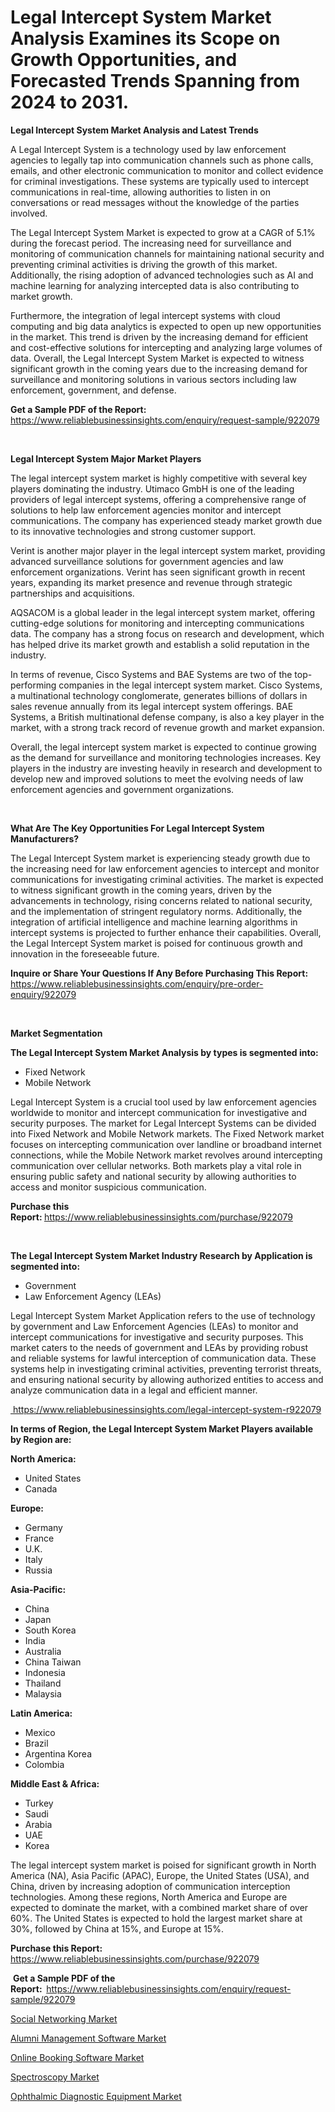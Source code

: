 <p><h1>Legal Intercept System Market Analysis Examines its Scope on Growth Opportunities, and Forecasted Trends Spanning from 2024 to 2031.</h1></p><p><strong>Legal Intercept System Market Analysis and Latest Trends</strong></p>
<p><p>A Legal Intercept System is a technology used by law enforcement agencies to legally tap into communication channels such as phone calls, emails, and other electronic communication to monitor and collect evidence for criminal investigations. These systems are typically used to intercept communications in real-time, allowing authorities to listen in on conversations or read messages without the knowledge of the parties involved.</p><p>The Legal Intercept System Market is expected to grow at a CAGR of 5.1% during the forecast period. The increasing need for surveillance and monitoring of communication channels for maintaining national security and preventing criminal activities is driving the growth of this market. Additionally, the rising adoption of advanced technologies such as AI and machine learning for analyzing intercepted data is also contributing to market growth.</p><p>Furthermore, the integration of legal intercept systems with cloud computing and big data analytics is expected to open up new opportunities in the market. This trend is driven by the increasing demand for efficient and cost-effective solutions for intercepting and analyzing large volumes of data. Overall, the Legal Intercept System Market is expected to witness significant growth in the coming years due to the increasing demand for surveillance and monitoring solutions in various sectors including law enforcement, government, and defense.</p></p>
<p><strong>Get a Sample PDF of the Report:&nbsp;</strong> <a href="https://www.reliablebusinessinsights.com/enquiry/request-sample/922079">https://www.reliablebusinessinsights.com/enquiry/request-sample/922079</a></p>
<p>&nbsp;</p>
<p><strong>Legal Intercept System Major Market Players</strong></p>
<p><p>The legal intercept system market is highly competitive with several key players dominating the industry. Utimaco GmbH is one of the leading providers of legal intercept systems, offering a comprehensive range of solutions to help law enforcement agencies monitor and intercept communications. The company has experienced steady market growth due to its innovative technologies and strong customer support.</p><p>Verint is another major player in the legal intercept system market, providing advanced surveillance solutions for government agencies and law enforcement organizations. Verint has seen significant growth in recent years, expanding its market presence and revenue through strategic partnerships and acquisitions.</p><p>AQSACOM is a global leader in the legal intercept system market, offering cutting-edge solutions for monitoring and intercepting communications data. The company has a strong focus on research and development, which has helped drive its market growth and establish a solid reputation in the industry.</p><p>In terms of revenue, Cisco Systems and BAE Systems are two of the top-performing companies in the legal intercept system market. Cisco Systems, a multinational technology conglomerate, generates billions of dollars in sales revenue annually from its legal intercept system offerings. BAE Systems, a British multinational defense company, is also a key player in the market, with a strong track record of revenue growth and market expansion.</p><p>Overall, the legal intercept system market is expected to continue growing as the demand for surveillance and monitoring technologies increases. Key players in the industry are investing heavily in research and development to develop new and improved solutions to meet the evolving needs of law enforcement agencies and government organizations.</p></p>
<p>&nbsp;</p>
<p><strong>What Are The Key Opportunities For Legal Intercept System Manufacturers?</strong></p>
<p><p>The Legal Intercept System market is experiencing steady growth due to the increasing need for law enforcement agencies to intercept and monitor communications for investigating criminal activities. The market is expected to witness significant growth in the coming years, driven by the advancements in technology, rising concerns related to national security, and the implementation of stringent regulatory norms. Additionally, the integration of artificial intelligence and machine learning algorithms in intercept systems is projected to further enhance their capabilities. Overall, the Legal Intercept System market is poised for continuous growth and innovation in the foreseeable future.</p></p>
<p><strong>Inquire or Share Your Questions If Any Before Purchasing This Report:</strong> <a href="https://www.reliablebusinessinsights.com/enquiry/pre-order-enquiry/922079">https://www.reliablebusinessinsights.com/enquiry/pre-order-enquiry/922079</a></p>
<p>&nbsp;</p>
<p><strong>Market Segmentation</strong></p>
<p><strong>The Legal Intercept System Market Analysis by types is segmented into:</strong></p>
<p><ul><li>Fixed Network</li><li>Mobile Network</li></ul></p>
<p><p>Legal Intercept System is a crucial tool used by law enforcement agencies worldwide to monitor and intercept communication for investigative and security purposes. The market for Legal Intercept Systems can be divided into Fixed Network and Mobile Network markets. The Fixed Network market focuses on intercepting communication over landline or broadband internet connections, while the Mobile Network market revolves around intercepting communication over cellular networks. Both markets play a vital role in ensuring public safety and national security by allowing authorities to access and monitor suspicious communication.</p></p>
<p><strong>Purchase this Report:&nbsp;</strong><a href="https://www.reliablebusinessinsights.com/purchase/922079">https://www.reliablebusinessinsights.com/purchase/922079</a></p>
<p>&nbsp;</p>
<p><strong>The Legal Intercept System Market Industry Research by Application is segmented into:</strong></p>
<p><ul><li>Government</li><li>Law Enforcement Agency (LEAs)</li></ul></p>
<p><p>Legal Intercept System Market Application refers to the use of technology by government and Law Enforcement Agencies (LEAs) to monitor and intercept communications for investigative and security purposes. This market caters to the needs of government and LEAs by providing robust and reliable systems for lawful interception of communication data. These systems help in investigating criminal activities, preventing terrorist threats, and ensuring national security by allowing authorized entities to access and analyze communication data in a legal and efficient manner.</p></p>
<p><a href="https://www.reliablebusinessinsights.com/legal-intercept-system-r922079">&nbsp;https://www.reliablebusinessinsights.com/legal-intercept-system-r922079</a></p>
<p><strong>In terms of Region, the Legal Intercept System Market Players available by Region are:</strong></p>
<p>
    <p> <strong> North America: </strong>
        <ul>
            <li>United States</li>
            <li>Canada</li>
        </ul>
        </p> 
    <p> <strong> Europe: </strong>
        <ul>
            <li>Germany</li>
            <li>France</li>
            <li>U.K.</li>
            <li>Italy</li>
            <li>Russia</li>
        </ul>
        </p> 
    <p> <strong> Asia-Pacific: </strong>
        <ul>
            <li>China</li>
            <li>Japan</li>
            <li>South Korea</li>
            <li>India</li>
            <li>Australia</li>
            <li>China Taiwan</li>
            <li>Indonesia</li>
            <li>Thailand</li>
            <li>Malaysia</li>
        </ul>
        </p> 
    <p> <strong> Latin America: </strong>
        <ul>
            <li>Mexico</li>
            <li>Brazil</li>
            <li>Argentina Korea</li>
            <li>Colombia</li>
        </ul>
        </p> 
    <p> <strong> Middle East & Africa: </strong>
        <ul>
            <li>Turkey</li>
            <li>Saudi</li>
            <li>Arabia</li>
            <li>UAE</li>
            <li>Korea</li>
        </ul>
    </p>
    </p>
<p><p>The legal intercept system market is poised for significant growth in North America (NA), Asia Pacific (APAC), Europe, the United States (USA), and China, driven by increasing adoption of communication interception technologies. Among these regions, North America and Europe are expected to dominate the market, with a combined market share of over 60%. The United States is expected to hold the largest market share at 30%, followed by China at 15%, and Europe at 15%.</p></p>
<p><strong>Purchase this Report: </strong><a href="https://www.reliablebusinessinsights.com/purchase/922079">https://www.reliablebusinessinsights.com/purchase/922079</a></p>
<p>&nbsp;<strong>Get a Sample PDF of the Report:&nbsp;&nbsp;</strong><a href="https://www.reliablebusinessinsights.com/enquiry/request-sample/922079">https://www.reliablebusinessinsights.com/enquiry/request-sample/922079</a></p>
<p><strong></strong></p>
<p><p><a href="https://github.com/julian6Skinner/Market-Research-Report-List-1/blob/main/social-networking-market.md">Social Networking Market</a></p><p><a href="https://github.com/julyju69/Market-Research-Report-List-4/blob/main/alumni-management-software-market.md">Alumni Management Software Market</a></p><p><a href="https://github.com/gdfhhhj/Market-Research-Report-List-6/blob/main/online-booking-software-market.md">Online Booking Software Market</a></p><p><a href="https://github.com/mandarincruisesvn/Market-Research-Report-List-1/blob/main/spectroscopy-market.md">Spectroscopy Market</a></p><p><a href="https://github.com/RichRobinson5/Market-Research-Report-List-6/blob/main/ophthalmic-diagnostic-equipment-market.md">Ophthalmic Diagnostic Equipment Market</a></p></p>